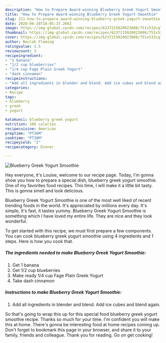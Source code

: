 ```yaml
---
description: "How to Prepare Award-winning Blueberry Greek Yogurt Smoothie"
title: "How to Prepare Award-winning Blueberry Greek Yogurt Smoothie"
slug: 211-how-to-prepare-award-winning-blueberry-greek-yogurt-smoothie
date: 2020-06-28T16:05:37.266Z
image: https://img-global.cpcdn.com/recipes/6237215020023808/751x532cq70/blueberry-greek-yogurt-smoothie-recipe-main-photo.jpg
thumbnail: https://img-global.cpcdn.com/recipes/6237215020023808/751x532cq70/blueberry-greek-yogurt-smoothie-recipe-main-photo.jpg
cover: https://img-global.cpcdn.com/recipes/6237215020023808/751x532cq70/blueberry-greek-yogurt-smoothie-recipe-main-photo.jpg
author: Beulah Fleming
ratingvalue: 3.5
reviewcount: 3
recipeingredient:
- "1 banana"
- "1/2 cup blueberries"
- "1/4 cup Fage Plain Greek Yogurt"
- "dash cinnamon"
recipeinstructions:
- "Add all ingredients in blender and blend. Add ice cubes and blend again."
categories:
- Recipe
tags:
- blueberry
- greek
- yogurt

katakunci: blueberry greek yogurt 
nutrition: 104 calories
recipecuisine: American
preptime: "PT36M"
cooktime: "PT38M"
recipeyield: "2"
recipecategory: Dinner

---
```



![Blueberry Greek Yogurt Smoothie](https://img-global.cpcdn.com/recipes/6237215020023808/751x532cq70/blueberry-greek-yogurt-smoothie-recipe-main-photo.jpg)

Hey everyone, it's Louise, welcome to our recipe page. Today, I'm gonna show you how to prepare a special dish, blueberry greek yogurt smoothie. One of my favorites food recipes. This time, I will make it a little bit tasty. This is gonna smell and look delicious.

Blueberry Greek Yogurt Smoothie is one of the most well liked of recent trending foods in the world. It's appreciated by millions every day. It's simple, it's fast, it tastes yummy. Blueberry Greek Yogurt Smoothie is something which I have loved my entire life. They are nice and they look wonderful.




To get started with this recipe, we must first prepare a few components. You can cook blueberry greek yogurt smoothie using 4 ingredients and 1 steps. Here is how you cook that.

##### The ingredients needed to make Blueberry Greek Yogurt Smoothie:

1. Get 1 banana
1. Get 1/2 cup blueberries
1. Make ready 1/4 cup Fage Plain Greek Yogurt
1. Take dash cinnamon




##### Instructions to make Blueberry Greek Yogurt Smoothie:

1. Add all ingredients in blender and blend. Add ice cubes and blend again.




So that's going to wrap this up for this special food blueberry greek yogurt smoothie recipe. Thanks so much for your time. I'm confident you will make this at home. There's gonna be interesting food at home recipes coming up. Don't forget to bookmark this page in your browser, and share it to your family, friends and colleague. Thank you for reading. Go on get cooking!
